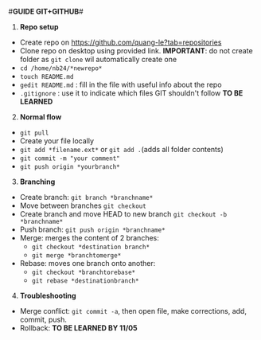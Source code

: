 #**GUIDE GIT+GITHUB**#

1. **Repo setup**

  * Create repo on https://github.com/quang-le?tab=repositories
  * Clone repo on desktop using provided link. **IMPORTANT**: do not create folder as `git clone` wil automatically create one
  * `cd /home/nb24/*newrepo*`
  * `touch README.md`
  * `gedit README.md` : fill in the file with useful info about the repo
  * `.gitignore` : use it to indicate which files GIT shouldn't follow **TO BE LEARNED**

2. **Normal flow**
  * `git pull`
  * Create your file locally
  * `git add *filename.ext*` or `git add .`(adds all folder contents)
  * `git commit -m "your comment"`
  * `git push origin *yourbranch*`

3. **Branching**
  * Create branch: `git branch *branchname*`
  * Move between branches `git checkout`
  * Create branch and move HEAD to new branch `git checkout -b *branchname*`
  * Push branch: `git push origin *branchname*`
  * Merge: merges the content of 2 branches: 
     * `git checkout *destination branch*`
     * `git merge *branchtomerge*`
  * Rebase: moves one branch onto another:
     * `git checkout *branchtorebase*`
     * `git rebase *destinationbranch*`

4. **Troubleshooting**

  * Merge conflict: `git commit -a`, then open file, make corrections, add, commit, push.
  * Rollback: **TO BE LEARNED BY 11/05**
